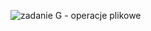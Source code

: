 ![zadanie G - operacje plikowe](https://github.com/user-attachments/assets/aa9496a3-d905-404c-805c-87ebd50a065b)
